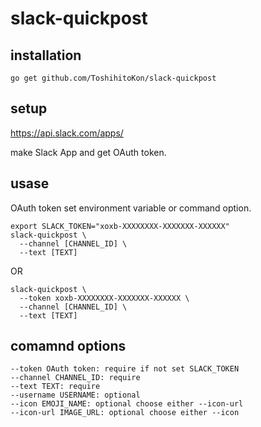 # slack-quickpost

## installation

```
go get github.com/ToshihitoKon/slack-quickpost
```

## setup

https://api.slack.com/apps/  

make Slack App and get OAuth token.

## usase

OAuth token set environment variable or command option.

```
export SLACK_TOKEN="xoxb-XXXXXXXX-XXXXXXX-XXXXXX"
slack-quickpost \
  --channel [CHANNEL_ID] \
  --text [TEXT]
```

OR

```
slack-quickpost \
  --token xoxb-XXXXXXXX-XXXXXXX-XXXXXX \
  --channel [CHANNEL_ID] \
  --text [TEXT]
```

## comamnd options


```
--token OAuth token: require if not set SLACK_TOKEN
--channel CHANNEL_ID: require
--text TEXT: require
--username USERNAME: optional
--icon EMOJI_NAME: optional choose either --icon-url
--icon-url IMAGE_URL: optional choose either --icon
```
